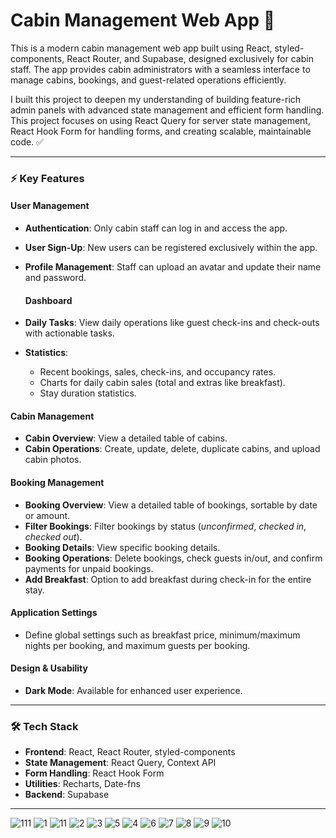 # **Cabin Management Web App 🚀**

This is a modern cabin management web app built using React, styled-components, React Router, and Supabase, designed exclusively for cabin staff. The app provides cabin administrators with a seamless interface to manage cabins, bookings, and guest-related operations efficiently.

I built this project to deepen my understanding of building feature-rich admin panels with advanced state management and efficient form handling. This project focuses on using React Query for server state management, React Hook Form for handling forms, and creating scalable, maintainable code. ✅

---

### **⚡ Key Features**

#### **User Management**

- **Authentication**: Only cabin staff can log in and access the app.
- **User Sign-Up**: New users can be registered exclusively within the app.
- **Profile Management**: Staff can upload an avatar and update their name and password.

  #### **Dashboard**

- **Daily Tasks**: View daily operations like guest check-ins and check-outs with actionable tasks.
- **Statistics**:
  - Recent bookings, sales, check-ins, and occupancy rates.
  - Charts for daily cabin sales (total and extras like breakfast).
  - Stay duration statistics.

#### **Cabin Management**

- **Cabin Overview**: View a detailed table of cabins.
- **Cabin Operations**: Create, update, delete, duplicate cabins, and upload cabin photos.

#### **Booking Management**

- **Booking Overview**: View a detailed table of bookings, sortable by date or amount.
- **Filter Bookings**: Filter bookings by status (*unconfirmed*, *checked in*, *checked out*).
- **Booking Details**: View specific booking details.
- **Booking Operations**: Delete bookings, check guests in/out, and confirm payments for unpaid bookings.
- **Add Breakfast**: Option to add breakfast during check-in for the entire stay.


#### **Application Settings**

- Define global settings such as breakfast price, minimum/maximum nights per booking, and maximum guests per booking.

#### **Design & Usability**

- **Dark Mode**: Available for enhanced user experience.

---

### **🛠 Tech Stack**

- **Frontend**: React, React Router, styled-components
- **State Management**: React Query, Context API
- **Form Handling**: React Hook Form
- **Utilities**: Recharts, Date-fns
- **Backend**: Supabase

---


![111](https://github.com/user-attachments/assets/3d5b16df-0bf9-4222-8eb3-4c0138e12327)
![1](https://github.com/user-attachments/assets/d2ce443f-1742-42e5-b860-46ba4d795702)
![11](https://github.com/user-attachments/assets/f83564c8-68a1-4ccb-a76e-76e32dfdabab)
![2](https://github.com/user-attachments/assets/0de06abc-222a-4dcc-a66c-74e69aa2bfc0)
![3](https://github.com/user-attachments/assets/0c942e65-0e2b-424e-8b30-83c868ae9267)
![5](https://github.com/user-attachments/assets/4758b372-9a33-406c-a1e6-6f213de29f1a)
![4](https://github.com/user-attachments/assets/3da603dd-3912-4118-bb53-c32a2a572c3e)
![6](https://github.com/user-attachments/assets/a3ad0ad1-c4e4-4107-9f05-db879fe93bd1)
![7](https://github.com/user-attachments/assets/e20de5cb-e467-4b83-be7d-a986cbccab77)
![8](https://github.com/user-attachments/assets/144e0734-5e71-434f-bf3e-d645108fa299)
![9](https://github.com/user-attachments/assets/249daa4a-bfcb-49b9-8598-b4574f816eed)
![10](https://github.com/user-attachments/assets/9cfac31c-4aa7-4dfa-be39-3205e90af9fe)
